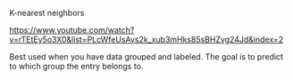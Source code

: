 K-nearest neighbors 

https://www.youtube.com/watch?v=rTEtEy5o3X0&list=PLcWfeUsAys2k_xub3mHks85sBHZvg24Jd&index=2

Best used when you have data grouped and labeled.
The goal is to predict to which group the entry belongs to.